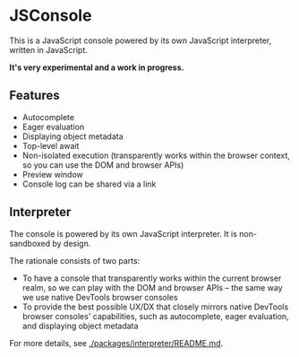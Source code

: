 # JSConsole

This is a JavaScript console powered by its own JavaScript interpreter, written in JavaScript.

**It's very experimental and a work in progress.**

## Features

- Autocomplete
- Eager evaluation
- Displaying object metadata
- Top-level await
- Non-isolated execution (transparently works within the browser context, so you can use the DOM and browser APIs)
- Preview window
- Console log can be shared via a link

## Interpreter

The console is powered by its own JavaScript interpreter. It is non-sandboxed by design.

The rationale consists of two parts:

- To have a console that transparently works within the current browser realm, so we can play with the DOM and browser APIs – the same way we use native DevTools browser consoles
- To provide the best possible UX/DX that closely mirrors native DevTools browser consoles' capabilities, such as autocomplete, eager evaluation, and displaying object metadata

For more details, see [./packages/interpreter/README.md](./packages/interpreter/README.md).
